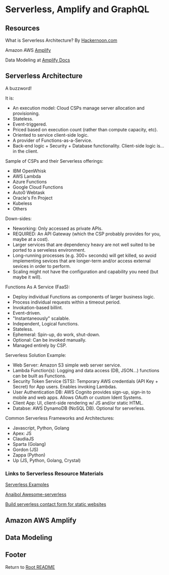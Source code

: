# Serverless, Amplify and GraphQL

## Resources

What is Serverless Architecture? By [Hackernoon.com](https://hackernoon.com/what-is-serverless-architecture-what-are-its-pros-and-cons-cc4b804022e9)

Amazon AWS [Amplify](https://aws.amazon.com/amplify/)

Data Modeling at [Amplify Docs](https://docs.amplify.aws/cli/graphql/data-modeling/)

## Serverless Architecture

A buzzword!

It is:

- An execution model: Cloud CSPs manage server allocation and provisioning.
- Stateless.
- Event-triggered.
- Priced based on execution count (rather than compute capacity, etc).
- Oriented to service client-side logic.
- A provider of Functions-as-a-Service.
- Back-end logic + Security + Database functionality. Client-side logic is... in the client.

Sample of CSPs and their Serverless offerings:

- IBM OpenWhisk
- AWS Lambda
- Azure Functions
- Google Cloud Functions
- Auto0 Webtask
- Oracle's Fn Project
- Kubeless
- Others

Down-sides:

- Neworking: Only accessed as private APIs.
- REQUIRED: An API Gateway (which the CSP probably provides for you, maybe at a cost).
- Larger services that are dependency heavy are not well suited to be ported to a serveless environment.
- Long-running processes (e.g. 300+ seconds) will get killed, so avoid implementing sevices that are longer-term and/or access external sevices in order to perform.
- Scaling might not have the configuration and capability you need (but maybe it will).

Functions As A Service (FaaS):

- Deploy individual Functions as components of larger business logic.
- Process individual requests within a timeout period.
- Invokation-based billint.
- Event-driven.
- "Instantaneously" scalable.
- Independent, Logical functions.
- Stateless.
- Ephemeral: Spin-up, do work, shut-down.
- Optional: Can be invoked manually.
- Managed entirely by CSP.

Serverless Solution Example:

- Web Server: Amazon S3 simple web server service.
- Lambda Function(s): Logging and data access (DB, JSON...) functions can be built as Functions.
- Security Token Service (STS): Temporary AWS credentials (API Key + Secret) for App users. Enables invoking Lambdas.
- User Authentication DB: AWS Cognito provides sign-up, sign-in to mobile and web apps. Allows OAuth or custom Ident Systems.
- Client App: UI, client-side rendering w/ JS and/or static HTML.
- Databse: AWS DynamoDB (NoSQL DB). Optional for serverless.

Common Serverless Frameworks and Architectures:

- Javascript, Python, Golang
- Apex: JS
- ClaudiaJS
- Sparta (Golang)
- Gordon (JS)
- Zappa (Python)
- Up (JS, Python, Golang, Crystal)

### Links to Serverless Resource Materials

[Serverless Examples](https://github.com/serverless/examples?ref=hackernoon.com)

[Anaibol Awesome-serverless](https://github.com/anaibol/awesome-serverless?ref=hackernoon.com)

[Build serverless contact form for static websites](https://hackernoon.com/building-serverless-contact-form-for-static-websites-b0e622d5a035?ref=hackernoon.com)

## Amazon AWS Amplify

## Data Modeling

## Footer

Return to [Root README](../README.html)
